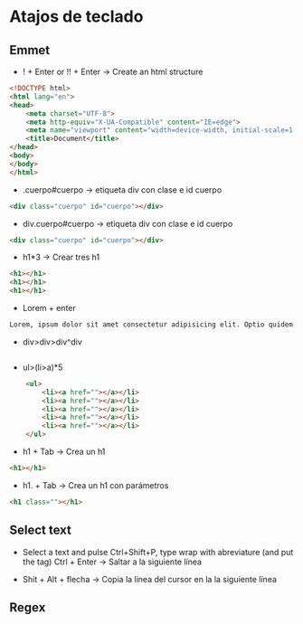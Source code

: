 # Atajos de teclado

## Emmet
- ! + Enter or !! + Enter -> Create an html structure
```html
<!DOCTYPE html>
<html lang="en">
<head>
    <meta charset="UTF-8">
    <meta http-equiv="X-UA-Compatible" content="IE=edge">
    <meta name="viewport" content="width=device-width, initial-scale=1.0">
    <title>Document</title>
</head>
<body>
</body>
</html>
```
- .cuerpo#cuerpo -> etiqueta div con clase e id cuerpo
```html
<div class="cuerpo" id="cuerpo"></div>
```

- div.cuerpo#cuerpo -> etiqueta div con clase e id cuerpo
```html
<div class="cuerpo" id="cuerpo"></div>
```

- h1*3 -> Crear tres h1
```html
<h1></h1>
<h1></h1>
<h1></h1>
```

- Lorem + enter
```html
Lorem, ipsum dolor sit amet consectetur adipisicing elit. Optio quidem nobis quae a, esse debitis similique sint vel, delectus quo repellat odio fuga totam reiciendis laudantium! Debitis odit iure quidem!
```

- div>div>div^div
```html
```

- ul>(li>a)*5
```html
    <ul>
        <li><a href=""></a></li>
        <li><a href=""></a></li>
        <li><a href=""></a></li>
        <li><a href=""></a></li>
        <li><a href=""></a></li>
    </ul>
```

- h1 + Tab -> Crea un h1
```html
<h1></h1>
```

- h1. + Tab -> Crea un h1 con parámetros
```html
<h1 class=""></h1>
```

## Select text
- Select a text and pulse Ctrl+Shift+P, type wrap with abreviature (and put the tag)
Ctrl + Enter -> Saltar a la siguiente línea

- Shit + Alt + flecha -> Copia la línea del cursor en la la siguiente línea


## Regex
